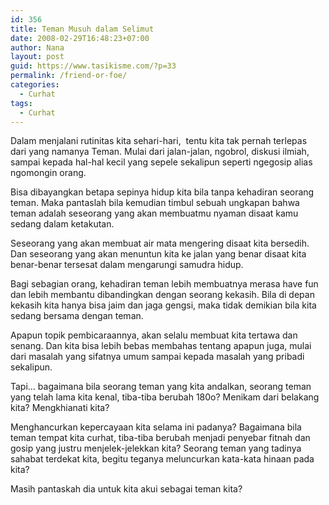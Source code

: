```yaml
---
id: 356
title: Teman Musuh dalam Selimut
date: 2008-02-29T16:48:23+07:00
author: Nana
layout: post
guid: https://www.tasikisme.com/?p=33
permalink: /friend-or-foe/
categories:
  - Curhat
tags:
  - Curhat
---
```

Dalam menjalani rutinitas kita sehari-hari,  tentu kita tak pernah terlepas  dari yang namanya Teman. Mulai dari jalan-jalan, ngobrol, diskusi ilmiah, sampai kepada hal-hal kecil yang sepele sekalipun seperti ngegosip alias ngomongin orang.

Bisa dibayangkan betapa sepinya hidup kita bila tanpa kehadiran seorang teman. Maka pantaslah bila kemudian timbul sebuah ungkapan bahwa teman adalah seseorang yang akan membuatmu nyaman disaat kamu sedang dalam ketakutan.

Seseorang yang akan membuat air mata mengering disaat kita bersedih. Dan seseorang yang akan menuntun kita ke jalan yang benar disaat kita benar-benar tersesat dalam mengarungi samudra hidup.

Bagi sebagian orang, kehadiran teman lebih membuatnya merasa have fun dan lebih membantu dibandingkan dengan seorang kekasih. Bila di depan kekasih kita hanya bisa jaim dan jaga gengsi, maka tidak demikian bila kita sedang bersama dengan teman.

Apapun topik pembicaraannya, akan selalu membuat kita tertawa dan senang. Dan kita bisa lebih bebas membahas tentang apapun juga, mulai dari masalah yang sifatnya umum sampai kepada masalah yang pribadi sekalipun.

Tapi… bagaimana bila seorang teman yang kita andalkan, seorang teman yang telah lama kita kenal, tiba-tiba berubah 180o? Menikam dari belakang kita? Mengkhianati kita?

Menghancurkan kepercayaan kita selama ini padanya? Bagaimana bila teman tempat kita curhat, tiba-tiba berubah menjadi penyebar fitnah dan gosip yang justru menjelek-jelekkan kita? Seorang teman yang tadinya sahabat terdekat kita, begitu teganya meluncurkan kata-kata hinaan pada kita?

Masih pantaskah dia untuk kita akui sebagai teman kita?
